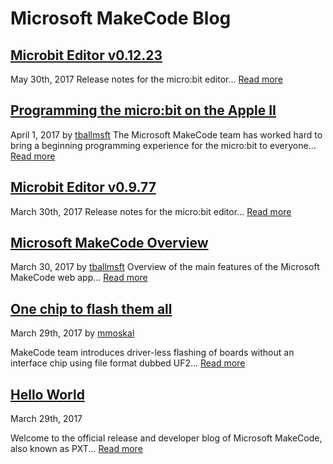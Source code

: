 # Microsoft MakeCode Blog

## [Microbit Editor v0.12.23](/blog/microbit/v0.12.23)

May 30th, 2017 Release notes for the micro:bit editor... [Read more](/blog/microbit/v0.12.23)

## [Programming the micro:bit on the Apple II](/blog/appleII)

April 1, 2017 by [tballmsft](https://github.com/tballmsft) The Microsoft MakeCode team has worked hard to bring a beginning programming experience for the micro:bit to everyone... [Read more](/blog/appleII)

## [Microbit Editor v0.9.77](/blog/microbit/v0.9.77)

March 30th, 2017 Release notes for the micro:bit editor... [Read more](/blog/microbit/v0.9.77)

## [Microsoft MakeCode Overview](/blog/makecode-overview)

March 30, 2017 by [tballmsft](https://github.com/tballmsft) Overview of the main features of the Microsoft MakeCode web app... [Read more](/blog/makecode-overview)

## [One chip to flash them all](/blog/one-chip-to-flash-them-all)

March 29th, 2017 by [mmoskal](https://github.com/mmoskal)

MakeCode team introduces driver-less flashing of boards without an interface chip using file format dubbed UF2... [Read more](/blog/one-chip-to-flash-them-all)

## [Hello World](/blog/hello-world)

March 29th, 2017

Welcome to the official release and developer blog of Microsoft MakeCode, also known as PXT... [Read more](/blog/hello-world)